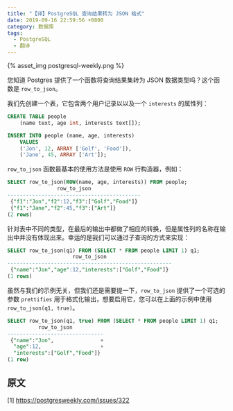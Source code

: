 ```yaml
---
title: "【译】PostgreSQL 查询结果转为 JSON 格式"
date: 2019-09-16 22:59:56 +0800
category: 数据库
tags:
  - PostgreSQL
  - 翻译
---
```


{% asset_img postgresql-weekly.png %}

您知道 Postgres 提供了一个函数将查询结果集转为 JSON 数据类型吗？这个函数是 `row_to_json`。

<!-- more -->

我们先创建一个表，它包含两个用户记录以以及一个 `interests` 的属性列：

``` sql
CREATE TABLE people
	(name text, age int, interests text[]);

INSERT INTO people (name, age, interests)
	VALUES
    ('Jon', 12, ARRAY ['Golf', 'Food']),
    ('Jane', 45, ARRAY ['Art']);
```

`row_to_json` 函数最基本的使用方法是使用 `ROW` 行构造器，例如：

``` sql
SELECT row_to_json(ROW(name, age, interests)) FROM people;
                row_to_json
-------------------------------------------
 {"f1":"Jon","f2":12,"f3":["Golf","Food"]}
 {"f1":"Jane","f2":45,"f3":["Art"]}
(2 rows)
```

针对表中不同的类型，在最后的输出中都做了相应的转换，但是属性列的名称在输出中并没有体现出来。幸运的是我们可以通过子查询的方式来实现：

``` sql
SELECT row_to_json(q1) FROM (SELECT * FROM people LIMIT 1) q1;
                     row_to_json
-----------------------------------------------------
 {"name":"Jon","age":12,"interests":["Golf","Food"]}
(1 rows)
```

虽然与我们的示例无关，但我们还是需要提一下，`row_to_json` 提供了一个可选的参数 `prettifies` 用于格式化输出，想要启用它，您可以在上面的示例中使用 `row_to_json(q1, true)`。

``` sql
SELECT row_to_json(q1, true) FROM (SELECT * FROM people LIMIT 1) q1;
          row_to_json
-------------------------------
 {"name":"Jon",               +
  "age":12,                   +
  "interests":["Golf","Food"]}
(1 row)
```

## 原文

[1] https://postgresweekly.com/issues/322
